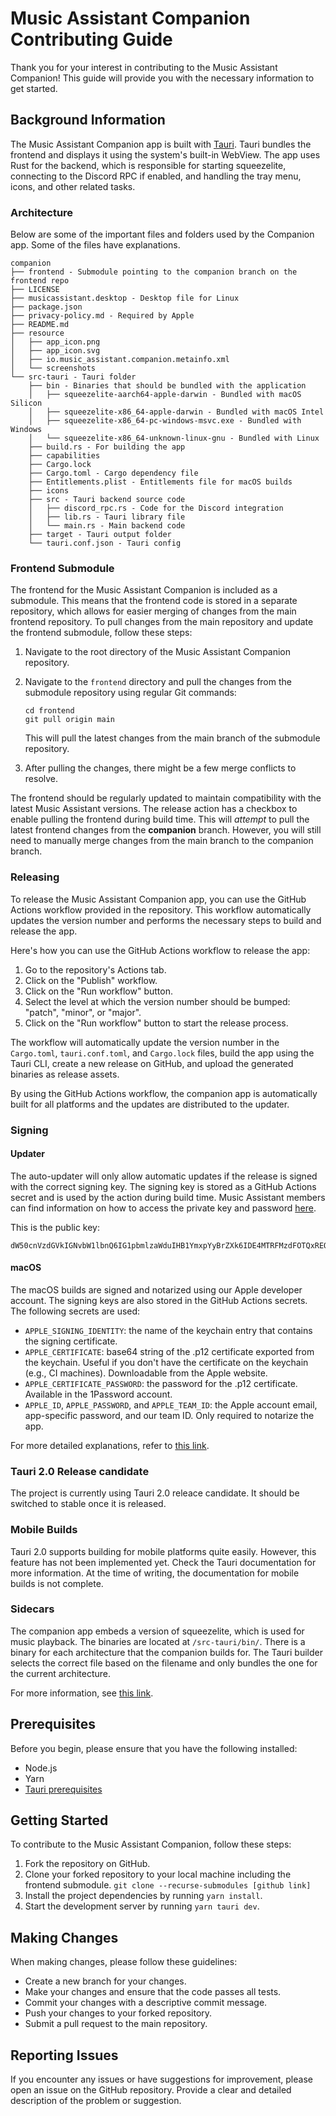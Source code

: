 # Music Assistant Companion Contributing Guide

Thank you for your interest in contributing to the Music Assistant Companion! This guide will provide you with the necessary information to get started.

## Background Information

The Music Assistant Companion app is built with [Tauri](https://v2.tauri.app/). Tauri bundles the frontend and displays it using the system's built-in WebView. The app uses Rust for the backend, which is responsible for starting squeezelite, connecting to the Discord RPC if enabled, and handling the tray menu, icons, and other related tasks.

### Architecture

Below are some of the important files and folders used by the Companion app. Some of the files have explanations.

```
companion
├── frontend - Submodule pointing to the companion branch on the frontend repo
├── LICENSE
├── musicassistant.desktop - Desktop file for Linux
├── package.json
├── privacy-policy.md - Required by Apple
├── README.md
├── resource
│   ├── app_icon.png
│   ├── app_icon.svg
│   ├── io.music_assistant.companion.metainfo.xml
│   └── screenshots
└── src-tauri - Tauri folder
    ├── bin - Binaries that should be bundled with the application
    │   ├── squeezelite-aarch64-apple-darwin - Bundled with macOS Silicon
    │   ├── squeezelite-x86_64-apple-darwin - Bundled with macOS Intel
    │   ├── squeezelite-x86_64-pc-windows-msvc.exe - Bundled with Windows
    │   └── squeezelite-x86_64-unknown-linux-gnu - Bundled with Linux
    ├── build.rs - For building the app
    ├── capabilities
    ├── Cargo.lock
    ├── Cargo.toml - Cargo dependency file
    ├── Entitlements.plist - Entitlements file for macOS builds
    ├── icons
    ├── src - Tauri backend source code
    │   ├── discord_rpc.rs - Code for the Discord integration
    │   ├── lib.rs - Tauri library file
    │   └── main.rs - Main backend code 
    ├── target - Tauri output folder
    └── tauri.conf.json - Tauri config
```

### Frontend Submodule

The frontend for the Music Assistant Companion is included as a submodule. This means that the frontend code is stored in a separate repository, which allows for easier merging of changes from the main frontend repository. To pull changes from the main repository and update the frontend submodule, follow these steps:

1. Navigate to the root directory of the Music Assistant Companion repository.
2. Navigate to the `frontend` directory and pull the changes from the submodule repository using regular Git commands:

    ```
    cd frontend
    git pull origin main
    ```

    This will pull the latest changes from the main branch of the submodule repository.

4. After pulling the changes, there might be a few merge conflicts to resolve. 

The frontend should be regularly updated to maintain compatibility with the latest Music Assistant versions. The release action has a checkbox to enable pulling the frontend during build time. This will *attempt* to pull the latest frontend changes from the **companion** branch. However, you will still need to manually merge changes from the main branch to the companion branch.

### Releasing

To release the Music Assistant Companion app, you can use the GitHub Actions workflow provided in the repository. This workflow automatically updates the version number and performs the necessary steps to build and release the app.

Here's how you can use the GitHub Actions workflow to release the app:

1. Go to the repository's Actions tab.
2. Click on the "Publish" workflow.
3. Click on the "Run workflow" button.
4. Select the level at which the version number should be bumped: "patch", "minor", or "major".
5. Click on the "Run workflow" button to start the release process.

The workflow will automatically update the version number in the `Cargo.toml`, `tauri.conf.toml`, and `Cargo.lock` files, build the app using the Tauri CLI, create a new release on GitHub, and upload the generated binaries as release assets.

By using the GitHub Actions workflow, the companion app is automatically built for all platforms and the updates are distributed to the updater.

### Signing

#### Updater

The auto-updater will only allow automatic updates if the release is signed with the correct signing key. The signing key is stored as a GitHub Actions secret and is used by the action during build time. Music Assistant members can find information on how to access the private key and password [here](https://discord.com/channels/753947050995089438/1107389060219154643/1167784220878446663).

This is the public key:
```
dW50cnVzdGVkIGNvbW1lbnQ6IG1pbmlzaWduIHB1YmxpYyBrZXk6IDE4MTRFMzdFOTQxREQ0MzIKUldReTFCMlVmdU1VR0xtTW4wRzVjRThzLzA1NG4rZXhSYmYwTngxQmw3RVRDelJ2VEQzby80dmUK
```

#### macOS

The macOS builds are signed and notarized using our Apple developer account. The signing keys are also stored in the GitHub Actions secrets. The following secrets are used:

- `APPLE_SIGNING_IDENTITY`: the name of the keychain entry that contains the signing certificate.
- `APPLE_CERTIFICATE`: base64 string of the .p12 certificate exported from the keychain. Useful if you don't have the certificate on the keychain (e.g., CI machines). Downloadable from the Apple website.
- `APPLE_CERTIFICATE_PASSWORD`: the password for the .p12 certificate. Available in the 1Password account.
- `APPLE_ID`, `APPLE_PASSWORD`, and `APPLE_TEAM_ID`: the Apple account email, app-specific password, and our team ID. Only required to notarize the app.

For more detailed explanations, refer to [this link](https://tauri.app/v1/guides/distribution/sign-macos). 

### Tauri 2.0 Release candidate

The project is currently using Tauri 2.0 releace candidate. It should be switched to stable once it is released.

### Mobile Builds

Tauri 2.0 supports building for mobile platforms quite easily. However, this feature has not been implemented yet. Check the Tauri documentation for more information. At the time of writing, the documentation for mobile builds is not complete.

### Sidecars

The companion app embeds a version of squeezelite, which is used for music playback. The binaries are located at `/src-tauri/bin/`. There is a binary for each architecture that the companion builds for. The Tauri builder selects the correct file based on the filename and only bundles the one for the current architecture. 

For more information, see [this link](https://v2.tauri.app/develop/sidecar/).

## Prerequisites

Before you begin, please ensure that you have the following installed:

- Node.js
- Yarn
- [Tauri prerequisites](https://v2.tauri.app/start/prerequisites/)

## Getting Started

To contribute to the Music Assistant Companion, follow these steps:

1. Fork the repository on GitHub.
2. Clone your forked repository to your local machine including the frontend submodule. `git clone --recurse-submodules [github link]`
3. Install the project dependencies by running `yarn install`.
4. Start the development server by running `yarn tauri dev`.

## Making Changes

When making changes, please follow these guidelines:

- Create a new branch for your changes.
- Make your changes and ensure that the code passes all tests.
- Commit your changes with a descriptive commit message.
- Push your changes to your forked repository.
- Submit a pull request to the main repository.

## Reporting Issues

If you encounter any issues or have suggestions for improvement, please open an issue on the GitHub repository. Provide a clear and detailed description of the problem or suggestion.

